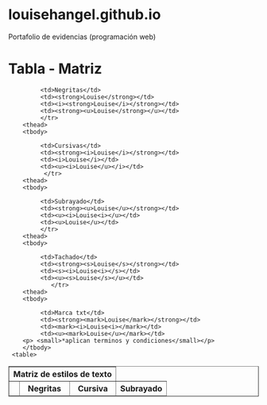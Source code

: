 # louisehangel.github.io
Portafolio de evidencias (programación web)


<!DOCTYPE html>
<html>
<head lang="en" dir="ltr">
	<title>Tablas de estilos</title>
	<meta charset="utf-8">
	<link rel="stylesheet" type="text/css" href="estilo">
</head>
<body>
     <h1>Tabla - Matriz</h1>
     <table border="1">
     	<thead>
     		<tr>
     			<th colspan="3">Matriz de estilos de texto</th>
     		</tr>
     		<tr>
     		<th> </th>
     		<th>Negritas</th>
            <th>Cursiva</th>
     		<th>Subrayado</th>
     		</tr>
     	<thead>
     	<tbody>
     	    
     	     <td>Negritas</td>
     	     <td><strong>Louise</strong></td>
     	     <td><i><strong>Louise</i></strong></td>
     	     <td><strong><u>Louise</strong></u></td>
     	     </tr>
     	<thead>
     	<tbody>

     		 <td>Cursivas</td>
     	     <td><strong><i>Louise</i></strong></td>
     	     <td><i>Louise</i></td>
     	     <td><u><i>Louise</u></i></td>
     	      </tr>
     	<thead>
     	<tbody>

     		 <td>Subrayado</td>
     	     <td><strong><u>Louise</u></strong></td>
     	     <td><u><i>Louise<i></u></td>
     	     <td><u>Louise</u></td>
     	     </tr>
     	<thead>
     	<tbody>

     		 <td>Tachado</td>
     	     <td><strong><s>Louise</s></strong></td>
     	     <td><s><i>Louise<i></s></td>
     	     <td><u><s>Louise</s></u></td>
     	        </tr>
     	<thead>
     	<tbody>

     		 <td>Marca txt</td>
     	     <td><strong><mark>Louise</mark></strong></td>
     	     <td><mark><i>Louise<i></mark></td>
     	     <td><u><mark>Louise</u></mark></td>
     	<p> <small>*aplican terminos y condiciones</small></p>
     	</tbody>
     <table>		
     	
</body>
</html>
